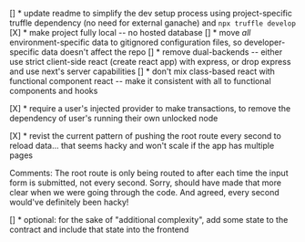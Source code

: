 [] * update readme to simplify the dev setup process using project-specific truffle dependency (no need for external ganache) and `npx truffle develop`
[X] * make project fully local -- no hosted database
[] * move _all_ environment-specific data to gitignored configuration files, so developer-specific data doesn't affect the repo
[] * remove dual-backends -- either use strict client-side react (create react app) with express, or drop express and use next's server capabilities
[] * don't mix class-based react with functional component react -- make it consistent with all to functional components and hooks

[X] * require a user's injected provider to make transactions, to remove the dependency of user's running their own unlocked node

[X] * revist the current pattern of pushing the root route every second to reload data... that seems hacky and won't scale if the app has multiple pages

Comments: The root route is only being routed to after each time the input form is submitted, not every second. Sorry, should have made that more clear when we were going through the code. And agreed, every second would've definitely been hacky!

[] * optional: for the sake of "additional complexity", add some state to the contract and include that state into the frontend
